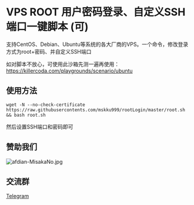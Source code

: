 # VPS ROOT 用户密码登录、自定义SSH端口一键脚本 (可)

支持CentOS、Debian、Ubuntu等系统的各大厂商的VPS。一个命令，修改登录方式为root+密码、并自定义SSH端口

如对脚本不放心，可使用此沙箱先测一遍再使用：https://killercoda.com/playgrounds/scenario/ubuntu

## 使用方法

```shell
wget -N --no-check-certificate https://raw.githubusercontents.com/mskku999/rootLogin/master/root.sh && bash root.sh
```

然后设置SSH端口和密码即可

## 赞助我们

![afdian-MisakaNo.jpg](https://s2.loli.net/2021/12/25/SimocqwhVg89NQJ.jpg)

## 交流群
[Telegram](https://t.me/misakanetcn)

